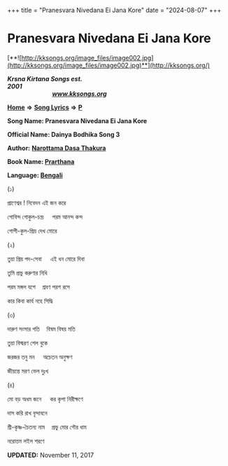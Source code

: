 +++
title = "Pranesvara Nivedana Ei Jana Kore"
date = "2024-08-07"
+++

# Pranesvara Nivedana Ei Jana Kore
[**![http://kksongs.org/image_files/image002.jpg](http://kksongs.org/image_files/image002.jpg)**](http://kksongs.org/)

**_Krsna Kirtana Songs est. 2001_**                                                                                                                                                 **_www.kksongs.org_**

**[Home](http://kksongs.org/)** **⇒** **[Song Lyrics](http://kksongs.org/lyrics.html)** **⇒** **[P](http://kksongs.org/songs/song_p.html)**

**Song Name: Pranesvara Nivedana Ei Jana Kore**

**Official Name: Dainya Bodhika Song 3**

**Author:** [**Narottama Dasa Thakura**](http://kksongs.org/authors/list/narottama.html)

**Book Name: [Prarthana](http://kksongs.org/authors/literature/prarthana.html)**

**Language: [Bengali](http://kksongs.org/language/list/bengali.html)**

(১)

প্রাণেশ্বর ! নিবেদন এই জন করে

গোবিন্দ গোকুল\-চন্দ্র     পরম আনন্দ কন্দ

গোপী\-কুল\-প্রিয় দেখ মোরে

(২)

তুয়া প্রিয় পদ\-সেবা     এই ধন মোরে দিবা

তুমি প্রভু করুণার নিধি

পরম মঙ্গল যশে    শ্রবণ পরশ রসে

কার কিবা কার্য নহে সিদ্ধি

(৩)

দারুণ সংসার গতি    বিষম বিষয় মতি

তুয়া বিস্মরণ শেল বুকে

জরজর তনু মন     অচেতন অনুক্ষণ

জীয়ন্তে মরণ ভেল দুঃখ

(৪)

মো বড় অধম জনে     কর কৃপা নিরীক্ষণে

দাস করি রাখ বৃন্দাবনে

শ্রী\-কৃষ্ণ\-চৈতন্য নাম    প্রভু মোর গৌর ধাম

নরোত্তম ল‍ইল শরণে

**UPDATED:** November 11, 2017